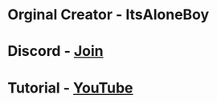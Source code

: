 # Orginal Creator - ItsAloneBoy

# Discord - [Join](https://discord.com/invite/XDtMY6rhCx)

# Tutorial - [YouTube](https://youtu.be/nxCFMHF5gIA?si=aRt7ibOUE0tGIyse)
